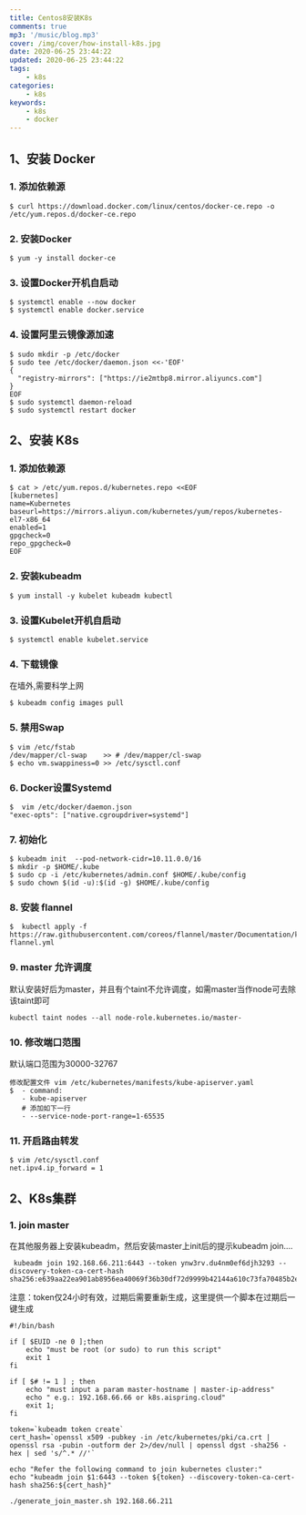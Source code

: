 ```yaml
---
title: Centos8安装K8s
comments: true
mp3: '/music/blog.mp3'
cover: /img/cover/how-install-k8s.jpg
date: 2020-06-25 23:44:22
updated: 2020-06-25 23:44:22
tags:
    - k8s
categories:
    - k8s
keywords:
    - k8s
    - docker
---
```

## 1、安装 Docker
### 1. 添加依赖源
``` 
$ curl https://download.docker.com/linux/centos/docker-ce.repo -o /etc/yum.repos.d/docker-ce.repo
```
### 2. 安装Docker
``` 
$ yum -y install docker-ce
```
### 3. 设置Docker开机自启动
``` 
$ systemctl enable --now docker
$ systemctl enable docker.service
```
### 4. 设置阿里云镜像源加速
``` 
$ sudo mkdir -p /etc/docker
$ sudo tee /etc/docker/daemon.json <<-'EOF'
{
  "registry-mirrors": ["https://ie2mtbp8.mirror.aliyuncs.com"]
}
EOF
$ sudo systemctl daemon-reload
$ sudo systemctl restart docker
```

## 2、安装 K8s
### 1. 添加依赖源
``` 
$ cat > /etc/yum.repos.d/kubernetes.repo <<EOF
[kubernetes]
name=Kubernetes
baseurl=https://mirrors.aliyun.com/kubernetes/yum/repos/kubernetes-el7-x86_64
enabled=1
gpgcheck=0
repo_gpgcheck=0
EOF
```
### 2. 安装kubeadm
``` 
$ yum install -y kubelet kubeadm kubectl
```
### 3. 设置Kubelet开机自启动
``` 
$ systemctl enable kubelet.service
```
### 4. 下载镜像
在墙外,需要科学上网
``` 
$ kubeadm config images pull
```
### 5. 禁用Swap
``` 
$ vim /etc/fstab
/dev/mapper/cl-swap    >> # /dev/mapper/cl-swap
$ echo vm.swappiness=0 >> /etc/sysctl.conf
```
### 6. Docker设置Systemd
``` 
$  vim /etc/docker/daemon.json
"exec-opts": ["native.cgroupdriver=systemd"]
```
### 7. 初始化
``` 
$ kubeadm init  --pod-network-cidr=10.11.0.0/16
$ mkdir -p $HOME/.kube
$ sudo cp -i /etc/kubernetes/admin.conf $HOME/.kube/config
$ sudo chown $(id -u):$(id -g) $HOME/.kube/config
```
### 8. 安装 flannel
``` 
$  kubectl apply -f https://raw.githubusercontent.com/coreos/flannel/master/Documentation/kube-flannel.yml
```
### 9. master 允许调度
默认安装好后为master，并且有个taint不允许调度，如需master当作node可去除该taint即可
```
kubectl taint nodes --all node-role.kubernetes.io/master-
```
### 10. 修改端口范围
默认端口范围为30000-32767
``` 
修改配置文件 vim /etc/kubernetes/manifests/kube-apiserver.yaml
$  - command:
   - kube-apiserver
   # 添加如下一行
   - --service-node-port-range=1-65535 
```
### 11. 开启路由转发
``` 
$ vim /etc/sysctl.conf
net.ipv4.ip_forward = 1
```

## 2、K8s集群
### 1. join master
在其他服务器上安装kubeadm，然后安装master上init后的提示kubeadm join....  
``` 
 kubeadm join 192.168.66.211:6443 --token ynw3rv.du4nm0ef6djh3293 --discovery-token-ca-cert-hash sha256:e639aa22ea901ab8956ea40069f36b30df72d9999b42144a610c73fa70485b2e
```
注意：token仅24小时有效，过期后需要重新生成，这里提供一个脚本在过期后一键生成
```
#!/bin/bash

if [ $EUID -ne 0 ];then
    echo "must be root (or sudo) to run this script"
    exit 1
fi

if [ $# != 1 ] ; then
    echo "must input a param master-hostname | master-ip-address"
    echo " e.g.: 192.168.66.66 or k8s.aispring.cloud"
    exit 1;
fi

token=`kubeadm token create`
cert_hash=`openssl x509 -pubkey -in /etc/kubernetes/pki/ca.crt | openssl rsa -pubin -outform der 2>/dev/null | openssl dgst -sha256 -hex | sed 's/^.* //'`

echo "Refer the following command to join kubernetes cluster:"
echo "kubeadm join $1:6443 --token ${token} --discovery-token-ca-cert-hash sha256:${cert_hash}"
```
```
./generate_join_master.sh 192.168.66.211
```
